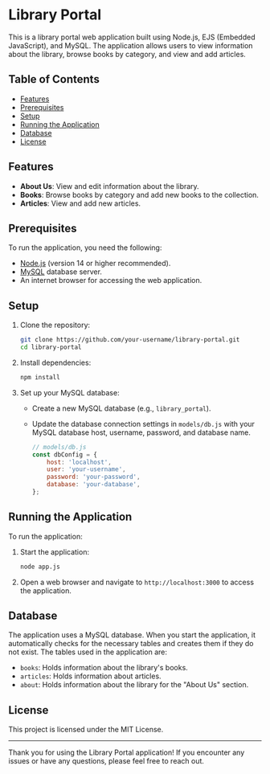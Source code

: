 # Library Portal

This is a library portal web application built using Node.js, EJS (Embedded JavaScript), and MySQL. The application allows users to view information about the library, browse books by category, and view and add articles.

## Table of Contents

- [Features](#features)
- [Prerequisites](#prerequisites)
- [Setup](#setup)
- [Running the Application](#running-the-application)
- [Database](#database)
- [License](#license)

## Features

- **About Us**: View and edit information about the library.
- **Books**: Browse books by category and add new books to the collection.
- **Articles**: View and add new articles.

## Prerequisites

To run the application, you need the following:

- [Node.js](https://nodejs.org/) (version 14 or higher recommended).
- [MySQL](https://www.mysql.com/) database server.
- An internet browser for accessing the web application.

## Setup

1. Clone the repository:

    ```bash
    git clone https://github.com/your-username/library-portal.git
    cd library-portal
    ```

2. Install dependencies:

    ```bash
    npm install
    ```

3. Set up your MySQL database:

    - Create a new MySQL database (e.g., `library_portal`).
    - Update the database connection settings in `models/db.js` with your MySQL database host, username, password, and database name.

        ```javascript
        // models/db.js
        const dbConfig = {
            host: 'localhost',
            user: 'your-username',
            password: 'your-password',
            database: 'your-database',
        };
        ```

## Running the Application

To run the application:

1. Start the application:

    ```bash
    node app.js
    ```

2. Open a web browser and navigate to `http://localhost:3000` to access the application.

## Database

The application uses a MySQL database. When you start the application, it automatically checks for the necessary tables and creates them if they do not exist. The tables used in the application are:

- `books`: Holds information about the library's books.
- `articles`: Holds information about articles.
- `about`: Holds information about the library for the "About Us" section.

## License

This project is licensed under the MIT License.

---

Thank you for using the Library Portal application! If you encounter any issues or have any questions, please feel free to reach out.
